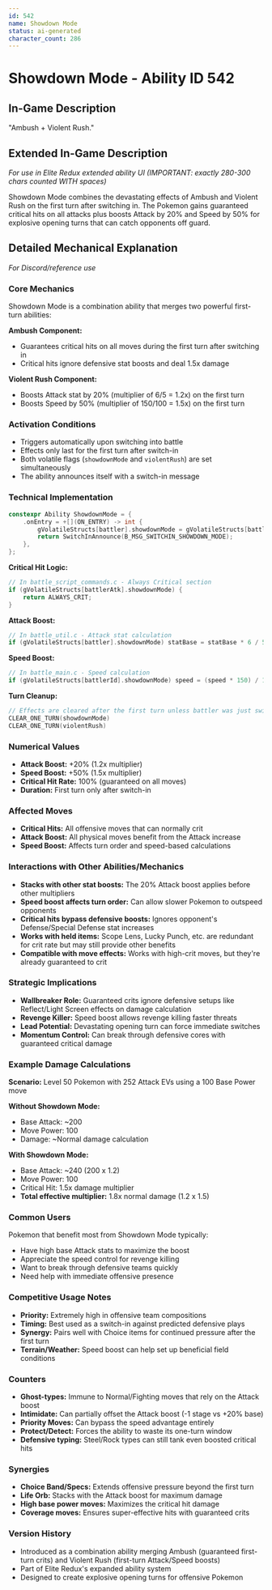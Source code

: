 ```yaml
---
id: 542
name: Showdown Mode
status: ai-generated
character_count: 286
---
```


# Showdown Mode - Ability ID 542

## In-Game Description
"Ambush + Violent Rush."

## Extended In-Game Description
*For use in Elite Redux extended ability UI (IMPORTANT: exactly 280-300 chars counted WITH spaces)*

Showdown Mode combines the devastating effects of Ambush and Violent Rush on the first turn after switching in. The Pokemon gains guaranteed critical hits on all attacks plus boosts Attack by 20% and Speed by 50% for explosive opening turns that can catch opponents off guard.

## Detailed Mechanical Explanation
*For Discord/reference use*

### Core Mechanics
Showdown Mode is a combination ability that merges two powerful first-turn abilities:

**Ambush Component:**
- Guarantees critical hits on all moves during the first turn after switching in
- Critical hits ignore defensive stat boosts and deal 1.5x damage

**Violent Rush Component:**
- Boosts Attack stat by 20% (multiplier of 6/5 = 1.2x) on the first turn
- Boosts Speed by 50% (multiplier of 150/100 = 1.5x) on the first turn

### Activation Conditions
- Triggers automatically upon switching into battle
- Effects only last for the first turn after switch-in
- Both volatile flags (`showdownMode` and `violentRush`) are set simultaneously
- The ability announces itself with a switch-in message

### Technical Implementation
```c
constexpr Ability ShowdownMode = {
    .onEntry = +[](ON_ENTRY) -> int {
        gVolatileStructs[battler].showdownMode = gVolatileStructs[battler].started.showdownMode = TRUE;
        return SwitchInAnnounce(B_MSG_SWITCHIN_SHOWDOWN_MODE);
    },
};
```

**Critical Hit Logic:**
```c
// In battle_script_commands.c - Always Critical section
if (gVolatileStructs[battlerAtk].showdownMode) {
    return ALWAYS_CRIT;
}
```

**Attack Boost:**
```c
// In battle_util.c - Attack stat calculation
if (gVolatileStructs[battler].showdownMode) statBase = statBase * 6 / 5; // +20%
```

**Speed Boost:**
```c
// In battle_main.c - Speed calculation
if (gVolatileStructs[battlerId].showdownMode) speed = (speed * 150) / 100; // +50%
```

**Turn Cleanup:**
```c
// Effects are cleared after the first turn unless battler was just switched in
CLEAR_ONE_TURN(showdownMode)
CLEAR_ONE_TURN(violentRush)
```

### Numerical Values
- **Attack Boost:** +20% (1.2x multiplier)
- **Speed Boost:** +50% (1.5x multiplier)  
- **Critical Hit Rate:** 100% (guaranteed on all moves)
- **Duration:** First turn only after switch-in

### Affected Moves
- **Critical Hits:** All offensive moves that can normally crit
- **Attack Boost:** All physical moves benefit from the Attack increase
- **Speed Boost:** Affects turn order and speed-based calculations

### Interactions with Other Abilities/Mechanics
- **Stacks with other stat boosts:** The 20% Attack boost applies before other multipliers
- **Speed boost affects turn order:** Can allow slower Pokemon to outspeed opponents
- **Critical hits bypass defensive boosts:** Ignores opponent's Defense/Special Defense stat increases
- **Works with held items:** Scope Lens, Lucky Punch, etc. are redundant for crit rate but may still provide other benefits
- **Compatible with move effects:** Works with high-crit moves, but they're already guaranteed to crit

### Strategic Implications
- **Wallbreaker Role:** Guaranteed crits ignore defensive setups like Reflect/Light Screen effects on damage calculation
- **Revenge Killer:** Speed boost allows revenge killing faster threats
- **Lead Potential:** Devastating opening turn can force immediate switches
- **Momentum Control:** Can break through defensive cores with guaranteed critical damage

### Example Damage Calculations
**Scenario:** Level 50 Pokemon with 252 Attack EVs using a 100 Base Power move

**Without Showdown Mode:**
- Base Attack: ~200
- Move Power: 100
- Damage: ~Normal damage calculation

**With Showdown Mode:**
- Base Attack: ~240 (200 x 1.2)
- Move Power: 100
- Critical Hit: 1.5x damage multiplier
- **Total effective multiplier:** 1.8x normal damage (1.2 x 1.5)

### Common Users
Pokemon that benefit most from Showdown Mode typically:
- Have high base Attack stats to maximize the boost
- Appreciate the speed control for revenge killing
- Want to break through defensive teams quickly
- Need help with immediate offensive presence

### Competitive Usage Notes
- **Priority:** Extremely high in offensive team compositions
- **Timing:** Best used as a switch-in against predicted defensive plays
- **Synergy:** Pairs well with Choice items for continued pressure after the first turn
- **Terrain/Weather:** Speed boost can help set up beneficial field conditions

### Counters
- **Ghost-types:** Immune to Normal/Fighting moves that rely on the Attack boost
- **Intimidate:** Can partially offset the Attack boost (-1 stage vs +20% base)
- **Priority Moves:** Can bypass the speed advantage entirely
- **Protect/Detect:** Forces the ability to waste its one-turn window
- **Defensive typing:** Steel/Rock types can still tank even boosted critical hits

### Synergies
- **Choice Band/Specs:** Extends offensive pressure beyond the first turn
- **Life Orb:** Stacks with the Attack boost for maximum damage
- **High base power moves:** Maximizes the critical hit damage
- **Coverage moves:** Ensures super-effective hits with guaranteed crits

### Version History
- Introduced as a combination ability merging Ambush (guaranteed first-turn crits) and Violent Rush (first-turn Attack/Speed boosts)
- Part of Elite Redux's expanded ability system
- Designed to create explosive opening turns for offensive Pokemon